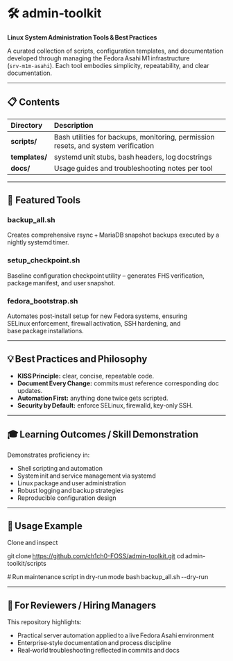# 🛠️ admin‑toolkit

**Linux System Administration Tools & Best Practices**

A curated collection of scripts, configuration templates, and documentation developed through managing the Fedora Asahi M1 infrastructure (`srv‑m1m‑asahi`). Each tool embodies simplicity, repeatability, and clear documentation.

---

## 📋 Contents

| Directory | Description |
|:-----------|:------------|
| **scripts/** | Bash utilities for backups, monitoring, permission resets, and system verification |
| **templates/** | systemd unit stubs, bash headers, log docstrings |
| **docs/** | Usage guides and troubleshooting notes per tool |

---

## 🚀 Featured Tools

### backup_all.sh  
Creates comprehensive rsync + MariaDB snapshot backups executed by a nightly systemd timer.

### setup_checkpoint.sh  
Baseline configuration checkpoint utility – generates FHS verification, package manifest, and user snapshot.

### fedora_bootstrap.sh  
Automates post‑install setup for new Fedora systems, ensuring SELinux enforcement, firewall activation, SSH hardening, and base package installations.

---

## 💡 Best Practices and Philosophy

- **KISS Principle:** clear, concise, repeatable code.  
- **Document Every Change:** commits must reference corresponding doc updates.  
- **Automation First:** anything done twice gets scripted.  
- **Security by Default:** enforce SELinux, firewalld, key‑only SSH.

---

## 🎓 Learning Outcomes / Skill Demonstration

Demonstrates proficiency in:  
- Shell scripting and automation  
- System init and service management via systemd  
- Linux package and user administration  
- Robust logging and backup strategies  
- Reproducible configuration design  

---

## 💾 Usage Example

Clone and inspect

git clone https://github.com/ch1ch0-FOSS/admin-toolkit.git
cd admin-toolkit/scripts

# Run maintenance script in dry‑run mode
bash backup_all.sh --dry-run

---

## 🧭 For Reviewers / Hiring Managers
This repository highlights:
- Practical server automation applied to a live Fedora Asahi environment  
- Enterprise‑style documentation and process discipline  
- Real‑world troubleshooting reflected in commits and docs  
